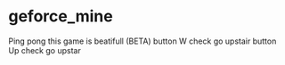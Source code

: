 # geforce_mine
Ping pong this game is beatifull (BETA)
button W check go upstair
button Up check go upstar
